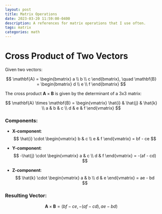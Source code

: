 ```yaml
---
layout: post
title: Matrix Operations
date: 2023-03-20 11:59:00-0400
description: A references for matrix operations that I use often.
tags: matrix
categories: math
---
```

# Cross Product of Two Vectors

Given two vectors:

$$
\mathbf{A} = \begin{bmatrix} a \\ b \\ c \end{bmatrix}, \quad \mathbf{B} = \begin{bmatrix} d \\ e \\ f \end{bmatrix}
$$

The cross product $\mathbf{A} \times \mathbf{B}$ is given by the determinant of a 3x3 matrix:

$$
\mathbf{A} \times \mathbf{B} = \begin{vmatrix} \hat{i} & \hat{j} & \hat{k} \\ a & b & c \\ d & e & f \end{vmatrix}
$$

### Components:

- **X-component**:
  $$
  \hat{i} \cdot \begin{vmatrix} b & c \\ e & f \end{vmatrix} = bf - ce
  $$

- **Y-component**:
  $$
  -\hat{j} \cdot \begin{vmatrix} a & c \\ d & f \end{vmatrix} = -(af - cd)
  $$

- **Z-component**:
  $$
  \hat{k} \cdot \begin{vmatrix} a & b \\ d & e \end{vmatrix} = ae - bd
  $$

### Resulting Vector:

$$
\mathbf{A} \times \mathbf{B} = \left( bf - ce, -(af - cd), ae - bd \right)
$$
